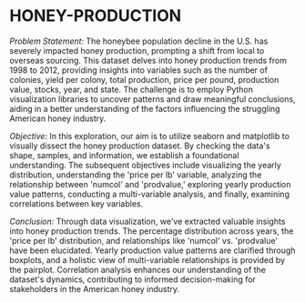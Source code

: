 # HONEY-PRODUCTION
*Problem Statement:*
The honeybee population decline in the U.S. has severely impacted honey production, prompting a shift from local to overseas sourcing. This dataset delves into honey production trends from 1998 to 2012, providing insights into variables such as the number of colonies, yield per colony, total production, price per pound, production value, stocks, year, and state. The challenge is to employ Python visualization libraries to uncover patterns and draw meaningful conclusions, aiding in a better understanding of the factors influencing the struggling American honey industry.

*Objective:*
In this exploration, our aim is to utilize seaborn and matplotlib to visually dissect the honey production dataset. By checking the data's shape, samples, and information, we establish a foundational understanding. The subsequent objectives include visualizing the yearly distribution, understanding the 'price per lb' variable, analyzing the relationship between 'numcol' and 'prodvalue,' exploring yearly production value patterns, conducting a multi-variable analysis, and finally, examining correlations between key variables.

*Conclusion:*
Through data visualization, we've extracted valuable insights into honey production trends. The percentage distribution across years, the 'price per lb' distribution, and relationships like 'numcol' vs. 'prodvalue' have been elucidated. Yearly production value patterns are clarified through boxplots, and a holistic view of multi-variable relationships is provided by the pairplot. Correlation analysis enhances our understanding of the dataset's dynamics, contributing to informed decision-making for stakeholders in the American honey industry.
